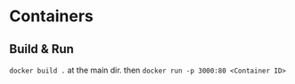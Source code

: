 # Containers

## Build & Run

`docker build .` at the main dir.
then
`docker run -p 3000:80 <Container ID>`
